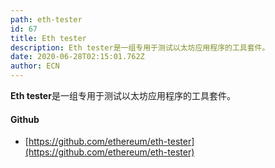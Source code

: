 ```yaml
---
path: eth-tester
id: 67
title: Eth tester
description: Eth tester是一组专用于测试以太坊应用程序的工具套件。
date: 2020-06-28T02:15:01.762Z
author: ECN
---
```



**Eth tester**是一组专用于测试以太坊应用程序的工具套件。



#### Github

* [https://github.com/ethereum/eth-tester](https://github.com/ethereum/eth-tester)

